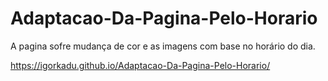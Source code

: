 # Adaptacao-Da-Pagina-Pelo-Horario
A pagina sofre mudança de cor e as imagens com base no horário do dia.


https://igorkadu.github.io/Adaptacao-Da-Pagina-Pelo-Horario/
